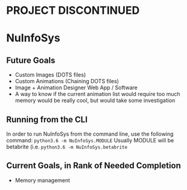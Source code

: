 # PROJECT DISCONTINUED
# NuInfoSys
## Future Goals
* Custom Images (DOTS files)
* Custom Animations (Chaining DOTS files)
* Image + Animation Designer Web App / Software
* A way to know if the current animation list would require too much
memory would be really cool, but would take some investigation

## Running from the CLI
In order to run NuInfoSys from the command line, use the following
command:
```python3.6 -m NuInfoSys.MODULE```
Usually MODULE will be betabrite (i.e. ```python3.6 -m NuInfoSys.betabrite```

## Current Goals, in Rank of Needed Completion
* Memory management

